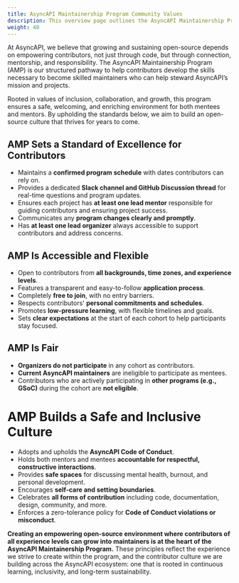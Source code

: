 ```yaml
---
title: AsyncAPI Maintainership Program Community Values
description: This overview page outlines the AsyncAPI Maintainership Program Community Values
weight: 40
---
```


At AsyncAPI, we believe that growing and sustaining open-source depends on empowering contributors, not just through code, but through connection, mentorship, and responsibility. The AsyncAPI Maintainership Program (AMP) is our structured pathway to help contributors develop the skills necessary to become skilled maintainers who can help steward AsyncAPI’s mission and projects.

Rooted in values of inclusion, collaboration, and growth, this program ensures a safe, welcoming, and enriching environment for both mentees and mentors. By upholding the standards below, we aim to build an open-source culture that thrives for years to come.


## AMP Sets a Standard of Excellence for Contributors

- Maintains a **confirmed program schedule** with dates contributors can rely on.
- Provides a dedicated **Slack channel and GitHub Discussion thread** for real-time questions and program updates.
- Ensures each project has **at least one lead mentor** responsible for guiding contributors and ensuring project success.
- Communicates any **program changes clearly and promptly**.
- Has **at least one lead organizer** always accessible to support contributors and address concerns.

## AMP Is Accessible and Flexible

- Open to contributors from **all backgrounds, time zones, and experience levels**.
- Features a transparent and easy-to-follow **application process**.
- Completely **free to join**, with no entry barriers.
- Respects contributors' **personal commitments and schedules**.
- Promotes **low-pressure learning**, with flexible timelines and goals.
- Sets **clear expectations** at the start of each cohort to help participants stay focused.

## AMP Is Fair

- **Organizers do not participate** in any cohort as contributors.
- **Current AsyncAPI maintainers** are ineligible to participate as mentees.
- Contributors who are actively participating in **other programs (e.g., GSoC)** during the cohort are **not eligible**.

# AMP Builds a Safe and Inclusive Culture

- Adopts and upholds the **AsyncAPI Code of Conduct**.
- Holds both mentors and mentees **accountable for respectful, constructive interactions**.
- Provides **safe spaces** for discussing mental health, burnout, and personal development.
- Encourages **self-care and setting boundaries**.
- Celebrates **all forms of contribution** including code, documentation, design, community, and more.
- Enforces a zero-tolerance policy for **Code of Conduct violations or misconduct**.

**Creating an empowering open-source environment where contributors of all experience levels can grow into maintainers is at the heart of the AsyncAPI Maintainership Program.** These principles reflect the experience we strive to create within the program, and the contributor culture we are building across the AsyncAPI ecosystem: one that is rooted in continuous learning, inclusivity, and long-term sustainability.